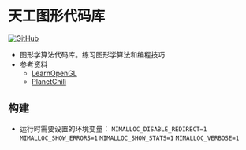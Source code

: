 # 天工图形代码库<br>
[![GitHub](https://img.shields.io/badge/license-MIT-brightgreen)](https://opensource.org/licenses/MIT)  
- 图形学算法代码库。练习图形学算法和编程技巧
- 参考资料
  - [LearnOpenGL](https://learnopengl.com/)
  - [PlanetChili](https://github.com/planetchili/hw3d)

## 构建
- 运行时需要设置的环境变量： `MIMALLOC_DISABLE_REDIRECT=1` `MIMALLOC_SHOW_ERRORS=1` `MIMALLOC_SHOW_STATS=1` 
`MIMALLOC_VERBOSE=1`